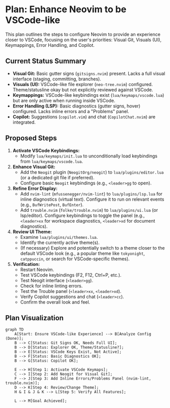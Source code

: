 # Plan: Enhance Neovim to be VSCode-like

This plan outlines the steps to configure Neovim to provide an experience closer to VSCode, focusing on the user's priorities: Visual Git, Visuals (UI), Keymappings, Error Handling, and Copilot.

## Current Status Summary

- **Visual Git:** Basic gutter signs (`gitsigns.nvim`) present. Lacks a full visual interface (staging, committing, branches).
- **Visuals (UI):** VSCode-like file explorer (`neo-tree.nvim`) configured. Theme/statusline okay but not explicitly reviewed against VSCode.
- **Keymappings:** VSCode-like keybindings exist (`lua/keymaps/vscode.lua`) but are only active when running inside VSCode.
- **Error Handling (LSP):** Basic diagnostics (gutter signs, hover) configured. Lacks inline errors and a "Problems" panel.
- **Copilot:** Suggestions (`copilot.vim`) and chat (`CopilotChat.nvim`) are integrated.

## Proposed Steps

1.  **Activate VSCode Keybindings:**
    - Modify `lua/keymaps/init.lua` to unconditionally load keybindings from `lua/keymaps/vscode.lua`.
2.  **Enhance Visual Git:**
    - Add the `Neogit` plugin (`NeogitOrg/neogit`) to `lua/plugins/editor.lua` (or a dedicated git file if preferred).
    - Configure basic `Neogit` keybindings (e.g., `<leader>gg` to open).
3.  **Refine Error Display:**
    - Add `nvim-lint` (`mfussenegger/nvim-lint`) to `lua/plugins/lsp.lua` for inline diagnostics (virtual text). Configure it to run on relevant events (e.g., `BufWritePost`, `BufEnter`).
    - Add `trouble.nvim` (`folke/trouble.nvim`) to `lua/plugins/ui.lua` (or lsp/editor). Configure keybindings to toggle the panel (e.g., `<leader>xx` for workspace diagnostics, `<leader>xd` for document diagnostics).
4.  **Review UI Theme:**
    - Examine `lua/plugins/ui/themes.lua`.
    - Identify the currently active theme(s).
    - (If necessary) Explore and potentially switch to a theme closer to the default VSCode look (e.g., a popular theme like `tokyonight`, `catppuccin`, or search for VSCode-specific themes).
5.  **Verification:**
    - Restart Neovim.
    - Test VSCode keybindings (F2, F12, Ctrl+P, etc.).
    - Test Neogit interface (`<leader>gg`).
    - Check for inline linting errors.
    - Test the Trouble panel (`<leader>xx`, `<leader>xd`).
    - Verify Copilot suggestions and chat (`<leader>cc`).
    - Confirm the overall look and feel.

## Plan Visualization

```mermaid
graph TD
    A[Start: Ensure VSCode-like Experience] --> B[Analyze Config (Done)];
    B --> C[Status: Git Signs OK, Needs Full UI];
    B --> D[Status: Explorer OK, Theme/Statusline?];
    B --> E[Status: VSCode Keys Exist, Not Active];
    B --> F[Status: Basic Diagnostics OK];
    B --> G[Status: Copilot OK];

    E --> H[Step 1: Activate VSCode Keymaps];
    C --> I[Step 2: Add Neogit for Visual Git];
    F --> J[Step 3: Add Inline Errors/Problems Panel (nvim-lint, trouble.nvim)];
    D --> K[Step 4: Review/Change Theme];
    H & I & J & K --> L[Step 5: Verify All Features];

    L --> M[Goal Achieved];
```
